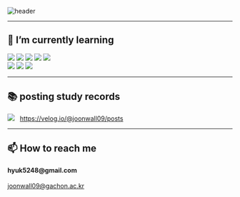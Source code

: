 ![header](https://capsule-render.vercel.app/api?type=waving&color=gradient&height=250&section=header&text=JAEHYEOK_PARK&fontSize=70)
<hr>
<!--<h2 font-weight = "bold">Github Stat card</h2>
<a href="https://github.com/imysh578"><img align="center" style="height:180px" src="https://github-readme-stats.vercel.app/api/top-langs/?username=JOONWALL&layout=compact&theme=nord&hide_border=true" /></a> 
<hr>-->
<h2 font-weight = "bold">🌱 I’m currently learning</h2>
<div>
<img src="https://img.shields.io/badge/C-A8B9CC?style=flat-square&logo=C&logoColor=white"/> 
<img src="https://img.shields.io/badge/C++-00599C?style=flat-square&logo=C%2B%2B&logoColor=white"/> 
<img src="https://img.shields.io/badge/Python-3776AB?style=flat-square&logo=Python&logoColor=white"/> 
<img src="https://img.shields.io/badge/java-007396?style=flat-square&logo=java&logoColor=white"/> 
<img src="https://img.shields.io/badge/MySQL-4479A1?style=flat-square&logo=MySQL&logoColor=white"/>
<br>
<img src="https://img.shields.io/badge/HTML5-E34F26?style=flat-square&logo=HTML5&logoColor=white"/> 
<img src="https://img.shields.io/badge/CSS3-1572B6?style=flat-square&logo=CSS3&logoColor=white"/> 
<img src="https://img.shields.io/badge/JavaScript-F7DF1E?style=flat-square&logo=JavaScript&logoColor=white"/> 
</div>
<hr>
<h2 font-weight = "bold">📚 posting study records</h2>
<div>
<img src="https://img.shields.io/badge/Velog-20C997?style=flat-square&logo=velog&logoColor=white"/>
&nbsp  
<a href = "https://velog.io/@joonwall09/posts">https://velog.io/@joonwall09/posts</A>
</div>
<hr>
<h2 font-weight = "bold">📫 How to reach me </h2>
<h4>hyuk5248@gmail.com</h4>
<a href = "joonwall09@gachon.ac.kr" target="_blank" rel="noopener noreferrer">joonwall09@gachon.ac.kr</A>
<!--

**JOONWALL/JOONWALL** is a ✨ _special_ ✨ repository because its `README.md` (this file) appears on your GitHub profile.

Here are some ideas to get you started:
📚📅📆✏
- 🔭 I’m currently working on ...
- 🌱 I’m currently learning ...
- 👯 I’m looking to collaborate on ...
- 🤔 I’m looking for help with ...
- 💬 Ask me about ...
- 📫 How to reach me: ...
- 😄 Pronouns: ...
- ⚡ Fun fact: ...
-->
